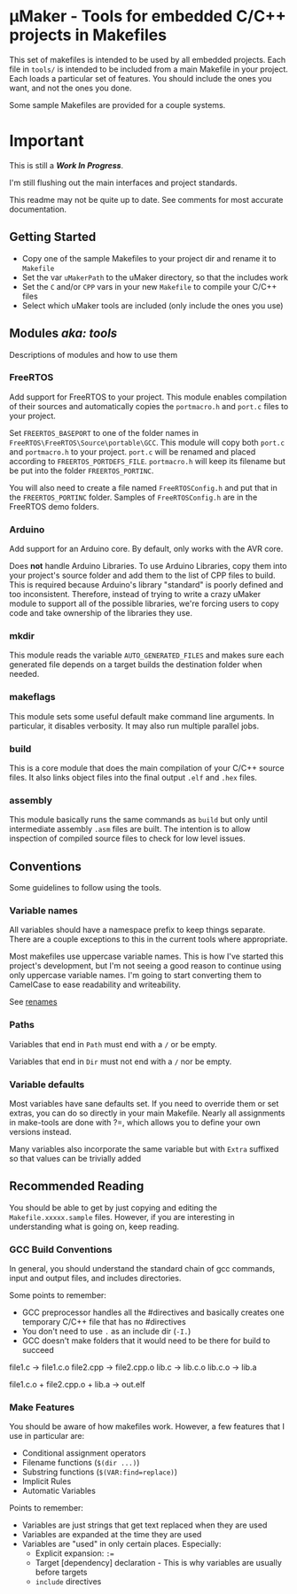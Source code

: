 # µMaker  - Tools for embedded C/C++ projects in Makefiles

This set of makefiles is intended to be used by all embedded projects. Each file in `tools/` is intended to be included from a main Makefile in your project. Each loads a particular set of features. You should include the ones you want, and not the ones you done.

Some sample Makefiles are provided for a couple systems.

# Important

This is still a ***Work In Progress***.

I'm still flushing out the main interfaces and project standards.

This readme may not be quite up to date. See comments for most accurate documentation.

## Getting Started

 - Copy one of the sample Makefiles to your project dir and rename it to `Makefile`
 - Set the var `uMakerPath` to the uMaker directory, so that the includes work
 - Set the `C` and/or `CPP` vars in your new `Makefile` to compile your C/C++ files
 - Select which uMaker tools are included (only include the ones you use)

## Modules *aka: tools*

Descriptions of modules and how to use them

### FreeRTOS

Add support for FreeRTOS to your project. This module enables compilation of their
sources and automatically copies the `portmacro.h` and `port.c` files to your
project.

Set `FREERTOS_BASEPORT` to one of the folder names in `FreeRTOS\FreeRTOS\Source\portable\GCC`.
This module will copy both `port.c` and `portmacro.h` to your project. `port.c`
will be renamed and placed according to `FREERTOS_PORTDEFS_FILE`. `portmacro.h`
will keep its filename but be put into the folder `FREERTOS_PORTINC`.

You will also need to create a file named `FreeRTOSConfig.h` and put that in the
`FREERTOS_PORTINC` folder. Samples of `FreeRTOSConfig.h` are in the FreeRTOS demo
folders.

### Arduino

Add support for an Arduino core. By default, only works with the AVR core.

Does **not** handle Arduino Libraries. To use Arduino Libraries, copy them into
your project's source folder and add them to the list of CPP files to build. This
is required because Arduino's library "standard" is poorly defined and too
inconsistent. Therefore, instead of trying to write a crazy uMaker module to
support all of the possible libraries, we're forcing users to copy code and take
ownership of the libraries they use.

### mkdir

This module reads the variable `AUTO_GENERATED_FILES` and makes sure each
generated file depends on a target builds the destination folder when needed.

### makeflags

This module sets some useful default make command line arguments. In particular,
it disables verbosity. It may also run multiple parallel jobs.

### build

This is a core module that does the main compilation of your C/C++ source files.
It also links object files into the final output `.elf` and `.hex` files.

### assembly

This module basically runs the same commands as `build` but only until intermediate
assembly `.asm` files are built. The intention is to allow inspection of compiled
source files to check for low level issues.

## Conventions

Some guidelines to follow using the tools.

### Variable names

All variables should have a namespace prefix to keep things separate. There are a couple exceptions to this in the current tools where appropriate.

Most makefiles use uppercase variable names. This is how I've started this project's development, but I'm not seeing a good reason to continue using only uppercase variable names. I'm going to start converting them to CamelCase to ease readability and writeability.

See [renames](Renames.md)

### Paths

Variables that end in `Path` must end with a `/` or be empty.

Variables that end in `Dir` must not end with a `/` nor be empty.

### Variable defaults

Most variables have sane defaults set. If you need to override them or set extras, you can do so directly in your main Makefile. Nearly all assignments in make-tools are done with ?=, which allows you to define your own versions instead.

Many variables also incorporate the same variable but with `Extra` suffixed so that values can be trivially added

## Recommended Reading

You should be able to get by just copying and editing the `Makefile.xxxxx.sample` files. However, if you are interesting in understanding what is going on, keep reading.

### GCC Build Conventions

In general, you should understand the standard chain of gcc commands, input and output files, and includes directories.

Some points to remember:

 - GCC preprocessor handles all the #directives and basically creates one temporary C/C++ file that has no #directives
 - You don't need to use `.` as an include dir (`-I.`)
 - GCC doesn't make folders that it would need to be there for build to succeed

file1.c		-> file1.c.o
file2.cpp	-> file2.cpp.o
lib.c		-> lib.c.o
lib.c.o		-> lib.a

file1.c.o + file2.cpp.o + lib.a -> out.elf

### Make Features

You should be aware of how makefiles work. However, a few features that I use in particular are:

 - Conditional assignment operators
 - Filename functions (`$(dir ...)`)
 - Substring functions (`$(VAR:find=replace)`)
 - Implicit Rules
 - Automatic Variables

Points to remember:

 - Variables are just strings that get text replaced when they are used
 - Variables are expanded at the time they are used
 - Variables are "used" in only certain places. Especially:
     - Explicit expansion: `:=`
     - Target [dependency] declaration - This is why variables are usually before targets
     - `include` directives
